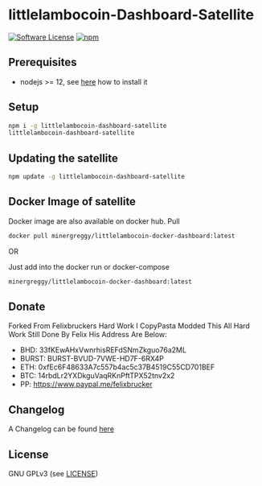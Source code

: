 littlelambocoin-Dashboard-Satellite
======

[![Software License](https://img.shields.io/badge/license-GPL--3.0-brightgreen.svg?style=flat-square)](LICENSE)
[![npm](https://img.shields.io/npm/v/littlelambocoin-dashboard-satellite.svg?style=flat-square)](https://registry.npmjs.org/littlelambocoin-dashboard-satellite)

## Prerequisites

- nodejs >= 12, see [here](https://docs.foxypool.io/general/installing-nodejs/) how to install it

## Setup

```bash
npm i -g littlelambocoin-dashboard-satellite
littlelambocoin-dashboard-satellite
```

## Updating the satellite

```bash
npm update -g littlelambocoin-dashboard-satellite
```

## Docker Image of satellite

Docker image are also available on docker hub.
Pull

```bash
docker pull minergreggy/littlelambocoin-docker-dashboard:latest
```

OR

Just add into the docker run or docker-compose

```bash
minergreggy/littlelambocoin-docker-dashboard:latest
```

## Donate

Forked From Felixbruckers Hard Work I CopyPasta Modded This All Hard Work Still Done By Felix His Address Are Below:
- BHD: 33fKEwAHxVwnrhisREFdSNmZkguo76a2ML
- BURST: BURST-BVUD-7VWE-HD7F-6RX4P
- ETH: 0xfEc6F48633A7c557b4ac5c37B4519C55CD701BEF
- BTC: 14rbdLr2YXDkguVaqRKnPftTPX52tnv2x2
- PP: https://www.paypal.me/felixbrucker

## Changelog

A Changelog can be found [here](https://github.com/MinerGreggy/littlelambocoin-dashboard-satellite/blob/master/CHANGELOG.md)

## License

GNU GPLv3 (see [LICENSE](https://github.com/MinerGreggy/littlelambocoin-dashboard-satellite/blob/master/LICENSE))

